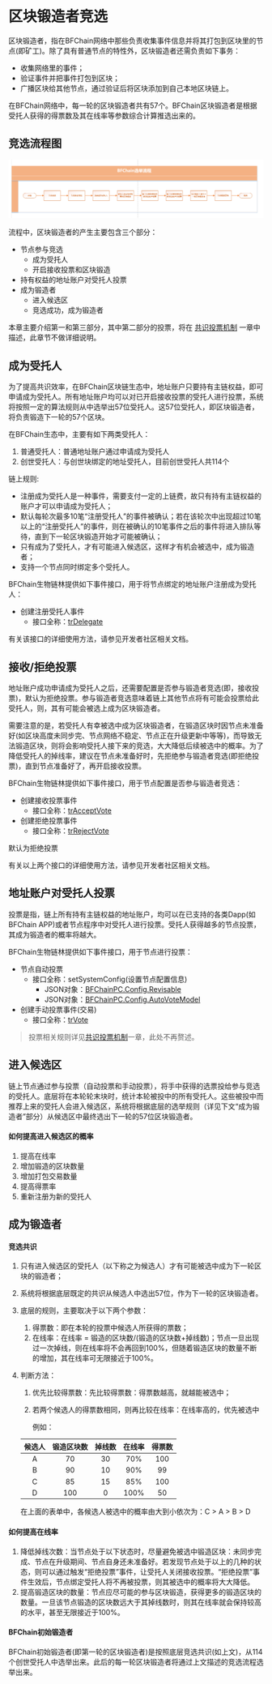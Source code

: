 # 区块锻造者竞选



区块锻造者，指在BFChain网络中那些负责收集事件信息并将其打包到区块里的节点(即矿工)。除了具有普通节点的特性外，区块锻造者还需负责如下事务：

- 收集网络里的事件；
- 验证事件并把事件打包到区块；
- 广播区块给其他节点，通过验证后将区块添加到自己本地区块链上。

在BFChain网络中，每一轮的区块锻造者共有57个。BFChain区块锻造者是根据受托人获得的得票数及其在线率等参数综合计算推选出来的。




## 竞选流程图

![](./media/election-flow.png)

流程中，区块锻造者的产生主要包含三个部分：

- 节点参与竞选
  - 成为受托人
  - 开启接收投票和区块锻造
- 持有权益的地址账户对受托人投票
- 成为锻造者
  - 进入候选区
  - 竞选成功，成为锻造者

本章主要介绍第一和第三部分，其中第二部分的投票，将在 [共识投票机制](/knowledge/02) 一章中描述，此章节不做详细说明。




## 成为受托人

为了提高共识效率，在BFChain区块链生态中，地址账户只要持有主链权益，即可申请成为受托人。所有地址账户均可以对已开启接收投票的受托人进行投票，系统将按照一定的算法规则从中选举出57位受托人。这57位受托人，即区块锻造者，将负责锻造下一轮的57个区块。

在BFChain生态中，主要有如下两类受托人：

1. 普通受托人：普通地址账户通过申请成为受托人
2. 创世受托人：与创世块绑定的地址受托人，目前创世受托人共114个

链上规则:

- 注册成为受托人是一种事件，需要支付一定的上链费，故只有持有主链权益的账户才可以申请成为受托人；
- 默认每轮次最多10笔“注册受托人”的事件被确认；若在该轮次中出现超过10笔以上的“注册受托人”的事件，则在被确认的10笔事件之后的事件将进入排队等待，直到下一轮区块锻造开始才可能被确认；
- 只有成为了受托人，才有可能进入候选区，这样才有机会被选中，成为锻造者；
- 支持一个节点同时绑定多个受托人。

[^注]: 当前PC端已支持一个节点可同时绑定多个受托人，BFChain移动端APP仅支持一个节点只能申请一个受托人。

BFChain生物链林提供如下事件接口，用于将节点绑定的地址账户注册成为受托人：

- 创建注册受托人事件
  - 接口全称：[trDelegate](/api/pc/1-3#_6-创建注册受托人事件)

有关该接口的详细使用方法，请参见开发者社区相关文档。




## 接收/拒绝投票

地址账户成功申请成为受托人之后，还需要配置是否参与锻造者竞选(即，接收投票)，默认为拒绝投票。参与锻造者竞选意味着链上其他节点将有可能会投票给此受托人，则，其有可能会被选上成为区块锻造者。

需要注意的是，若受托人有幸被选中成为区块锻造者，在锻造区块时因节点未准备好(如区块高度未同步完、节点网络不稳定、节点正在升级更新中等等)，而导致无法锻造区块，则将会影响受托人接下来的竞选，大大降低后续被选中的概率。为了降低受托人的掉线率，建议在节点未准备好时，先拒绝参与锻造者竞选(即拒绝投票)，直到节点准备好了，再开启接收投票。

BFChain生物链林提供如下事件接口，用于节点配置是否参与锻造者竞选：

- 创建接收投票事件
  - 接口全称：[trAcceptVote](/api/pc/1-3#_7-创建接收投票事件) 
- 创建拒绝投票事件
  - 接口全称：[trRejectVote](/api/pc/1-3#_8-创建拒绝投票事件)

默认为拒绝投票

有关以上两个接口的详细使用方法，请参见开发者社区相关文档。




## 地址账户对受托人投票

投票是指，链上所有持有主链权益的地址账户，均可以在已支持的各类Dapp(如BFChain APP)或者节点程序中对受托人进行投票。受托人获得越多的节点投票，其成为锻造者的概率将越大。

BFChain生物链林提供如下事件接口，用于节点进行投票：

- 节点自动投票
  - 接口全称：setSystemConfig(设置节点配置信息)
    - JSON对象：[BFChainPC.Config.Revisable](/api/pc/1-5#bfchainpc-config-configrevisable) 
    - JSON对象：[BFChainPC.Config.AutoVoteModel](/api/pc/1-5#bfchainpc-config-autovotemodel) 
- 创建手动投票事件(交易)
  - 接口全称：[trVote](/api/pc/1-3#_9-创建投票事件)



> 投票相关规则详见[共识投票机制](/knowledge/02)一章，此处不再赘述。




## 进入候选区

链上节点通过参与投票（自动投票和手动投票），将手中获得的选票投给参与竞选的受托人。底层将在本轮轮末块时，统计本轮被投中的所有受托人。这些被投中而推荐上来的受托人会进入候选区，系统将根据底层的选举规则（详见下文“成为锻造者”部分）从候选区中最终选出下一轮的57位区块锻造者。

#### 如何提高进入候选区的概率

1. 提高在线率
2. 增加锻造的区块数量
3. 增加打包交易数量
4. 提高得票率
5. 重新注册为新的受托人




## 成为锻造者

#### 竞选共识

1. 只有进入候选区的受托人（以下称之为候选人）才有可能被选中成为下一轮区块的锻造者；

2. 系统将根据底层既定的共识从候选人中选出57位，作为下一轮的区块锻造者。

3. 底层的规则，主要取决于以下两个参数：

   1. 得票数：即在本轮的投票中候选人所获得的票数；
   2. 在线率：在线率 = 锻造的区块数/(锻造的区块数+掉线数)；节点一旦出现过一次掉线，则在线率将不会再回到100%，但随着锻造区块的数量不断的增加，其在线率可无限接近于100%。

4. 判断方法：

   1. 优先比较得票数：先比较得票数：得票数越高，就越能被选中；
   2. 若两个候选人的得票数相同，则再比较在线率：在线率高的，优先被选中

      例如：

   | 候选人 | 锻造区块数 | 掉线数 | 在线率 | 得票数 |
   | :----: | :--------: | :----: | :----: | :----: |
   |   A    |     70     |   30   |  70%   |  100   |
   |   B    |     90     |   10   |  90%   |   99   |
   |   C    |     85     |   15   |  85%   |  100   |
   |   D    |    100     |   0    |  100%  |   50   |

   在上面的表单中，各候选人被选中的概率由大到小依次为：C > A > B > D
   
   


#### 如何提高在线率

1. 降低掉线次数：当节点处于以下状态时，尽量避免被选中锻造区块：未同步完成、节点在升级期间、节点自身还未准备好。若发现节点处于以上的几种的状态，则可以通过触发“拒绝投票”事件，让受托人关闭接收投票。“拒绝投票”事件生效后，节点绑定受托人将不再被投票，则其被选中的概率将大大降低。
2. 提高锻造区块的数量：节点应尽可能的参与区块锻造，获得更多的锻造区块的数量。一旦该节点锻造的区块数远大于其掉线数时，则其在线率就会保持较高的水平，甚至无限接近于100%。



#### BFChain初始锻造者

BFChain初始锻造者(即第一轮的区块锻造者)是按照底层竞选共识(如上文)，从114个创世受托人中选举出来。此后的每一轮区块锻造者将通过上文描述的竞选流程选举出来。







